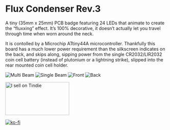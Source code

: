 # Flux Condenser Rev.3

A tiny (35mm x 25mm) PCB badge featuring 24 LEDs that animate to create the “fluxxing” effect. It’s 100% decorative, it doesn’t actually let you travel through time when worn around the neck.

It is contolled by a Microchip ATtiny44A microcontroller. Thankfully this board has a much lower power requirement than the silkscreen indicates on the back, and skips along, sipping power from the single CR2032/LIR2032 coin cell battery (instead of plutonium or a lightning strike), slipped into the rear mounted coin cell holder.

![Multi Beam](/Photos/FC_Rev.3_Front_mBeam.jpg)
![Single Beam](/Photos/FC_Rev.3_Front_sBeam.jpg)
![Front](/hotos/FC_Rev.3_Front.jpg)
![Back](/hotos/FC_Rev.3_Back.jpg)

<a href="https://www.tindie.com/stores/curiousmindsdev/?ref=offsite_badges&utm_source=sellers_Hojadurdy&utm_medium=badges&utm_campaign=badge_large"><img src="https://d2ss6ovg47m0r5.cloudfront.net/badges/tindie-larges.png" alt="I sell on Tindie" width="200" height="104"></a>

[![ko-fi](https://www.ko-fi.com/img/githubbutton_sm.svg)](https://ko-fi.com/O4O512Z0W)
